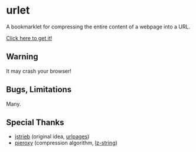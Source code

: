# urlet

A bookmarklet for compressing the entire content of a webpage into a URL.

[Click here to get it!](https://benja-johnny.github.io/urlet/bookmarklet/)


## Warning

It may crash your browser!


## Bugs, Limitations

Many.


## Special Thanks

- [jstrieb](https://github.com/jstrieb) (original idea, [urlpages](https://github.com/jstrieb/urlpages))
- [pieroxy](https://github.com/pieroxy) (compression algorithm, [lz-string](https://github.com/pieroxy/lz-string))
